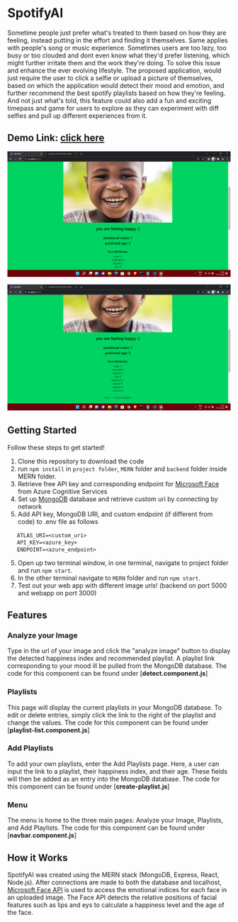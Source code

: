 # SpotifyAI
Sometime people just prefer what's treated to them based on how they are feeling, instead putting in the effort and finding it themselves. Same applies with people's song or music experience. Sometimes users are too lazy, too busy or too clouded and dont even know what they'd prefer listening, which might further irritate them and the work they're doing. To solve this issue and enhance the ever evolving lifestyle. The proposed application, would just require the user to click a selfie or upload a picture of themselves, based on which the application would detect their mood and emotion, and further recommend the best spotify playlists based on how they're feeling. And not just what's told, this feature could also add a fun and exciting timepass and game for users to explore as they can experiment with diff selfies and pull up different experiences from it.

## Demo Link: [click here](https://drive.google.com/file/d/1-lyPRiCSMASmjIpHJSEWovlr73SOQelA/view?usp=sharing)




![smiling analysis pic](https://github.com/soumyadeeptadas/Spotify-faceAPI/blob/master/Screenshots/Screenshot%20(961).png)

![smiling analysis pic](https://github.com/soumyadeeptadas/Spotify-faceAPI/blob/master/Screenshots/Screenshot%20(962).png)

## Getting Started
Follow these steps to get started!
1. Clone this repository to download the code
2. run `npm install` in `project folder`, `MERN` folder and `backend` folder inside MERN folder.
3. Retrieve free API key and corresponding endpoint for [Microsoft Face](https://azure.microsoft.com/en-us/services/cognitive-services/face/) from Azure Cognitive Services
4. Set up [MongoDB](https://www.mongodb.com/) database and retrieve custom uri by connecting by network
5. Add API key, MongoDB URI, and custom endpoint (if different from code) to .env file as follows
 ```
    ATLAS_URI=<custom_uri>
    API_KEY=<azure_key>
    ENDPOINT=<azure_endpoint>
 ```
5. Open up two terminal window, in one terminal, navigate to project folder and run ``npm start``.
6. In the other terminal navigate to `MERN` folder and run ``npm start``.
7. Test out your web app with different image urls! (backend on port 5000 and webapp on port 3000)

## Features
### Analyze your Image
Type in the url of your image and click the "analyze image" button to display the detected happiness index and recommended playlist. A playlist link corresponding to your mood ill be pulled from the MongoDB database. The code for this component can be found under [**detect.component.js**]

### Playlists
This page will display the current playlists in your MongoDB database. To edit or delete entries, simply click the link to the right of the playlist and change the values. The code for this component can be found under [**playlist-list.component.js**]

### Add Playlists
To add your own playlists, enter the Add Playlists page. Here, a user can input the link to a playlist, their happiness index, and their age. These fields will then be added as an entry into the MongoDB database. The code for this component can be found under [**create-playlist.js**]

### Menu
The menu is home to the three main pages: Analyze your Image, Playlists, and Add Playlists. The code for this component can be found under [**navbar.component.js**]

## How it Works
SpotifyAI was created using the MERN stack (MongoDB, Express, React, Node.js). After connections are made to both the database and localhost, [Microsoft Face API](https://azure.microsoft.com/en-us/services/cognitive-services/face/) is used to access the emotional indices for each face in an uploaded image. The Face API detects the relative positions of facial features such as lips and eys to calculate a happiness level and the age of the face. 



